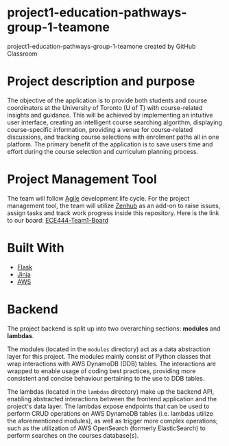 # project1-education-pathways-group-1-teamone

project1-education-pathways-group-1-teamone created by GitHub Classroom

# Project description and purpose

The objective of the application is to provide both students and course coordinators at the University of Toronto (U of T) with course-related insights and guidance. This will be achieved by implementing an intuitive user interface, creating an intelligent course searching algorithm, displaying course-specific information, providing a venue for course-related discussions, and tracking course selections with enrolment paths all in one platform. The primary benefit of the application is to save users time and effort during the course selection and curriculum planning process.

# Project Management Tool

The team will follow [Agile](https://www.atlassian.com/agile) development life cycle. For the project management tool, the team will utilize [Zenhub](https://www.zenhub.com/) as an add-on to raise issues, assign tasks and track work progress inside this repository. Here is the link to our board: [ECE444-Team1-Board](https://github.com/ECE444-2021Fall/project1-education-pathways-group-1-teamone/blob/develop/Contribution.md#workspaces/onecourse-development-615b3fecc87d88001751a0c0/board?repos=406422636)

# Built With

- [Flask](https://flask.palletsprojects.com/en/2.0.x/)
- [Jinja](https://jinja.palletsprojects.com/en/3.0.x/)
- [AWS](https://aws.amazon.com/)

# Backend

The project backend is split up into two overarching sections: **modules** and **lambdas**.

The modules (located in the `modules` directory) act as a data abstraction layer for this project. The modules mainly consist of Python classes that wrap interactions with AWS DynamoDB (DDB) tables. The interactions are wrapped to enable usage of coding best practices, providing more consistent and concise behaviour pertaining to the use to DDB tables.

The lambdas (located in the `lambdas` directory) make up the backend API, enabling abstracted interactions between the frontend application and the project's data layer. The lambdas expose endpoints that can be used to perform CRUD operations on AWS DynamoDB tables (i.e. lambdas utilize the aforementioned modules), as well as trigger more complex operations; such as the utilization of AWS OpenSearch (formerly ElasticSearch) to perform searches on the courses database(s).
